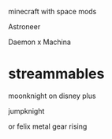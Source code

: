 
minecraft with space mods

Astroneer

Daemon x Machina

# streammables
moonknight on  disney plus

jumpknight

or felix metal gear rising
